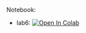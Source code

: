Notebook:

* lab6: [![Open In Colab](https://colab.research.google.com/assets/colab-badge.svg)](https://colab.research.google.com/github/TemaBlag/BSU/blob/main/numerical_methods/sem6/lab6/lab6.ipynb)
